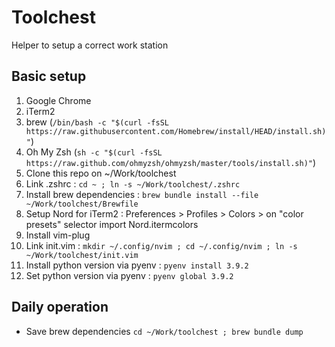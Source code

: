 # Toolchest

Helper to setup a correct work station

## Basic setup

1. Google Chrome
2. iTerm2
3. brew (`/bin/bash -c "$(curl -fsSL https://raw.githubusercontent.com/Homebrew/install/HEAD/install.sh)"`)
4. Oh My Zsh (`sh -c "$(curl -fsSL https://raw.github.com/ohmyzsh/ohmyzsh/master/tools/install.sh)"`)
5. Clone this repo on ~/Work/toolchest
6. Link .zshrc : `cd ~ ; ln -s ~/Work/toolchest/.zshrc`
7. Install brew dependencies : `brew bundle install --file ~/Work/toolchest/Brewfile`
8. Setup Nord for iTerm2 : Preferences > Profiles > Colors > on "color presets" selector import Nord.itermcolors
9. Install vim-plug
10. Link init.vim : `mkdir ~/.config/nvim ; cd ~/.config/nvim ; ln -s ~/Work/toolchest/init.vim`
11. Install python version via pyenv : `pyenv install 3.9.2`
12. Set python version via pyenv : `pyenv global 3.9.2`

## Daily operation

- Save brew dependencies `cd ~/Work/toolchest ; brew bundle dump`
